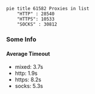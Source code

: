 
```mermaid
pie title 61582 Proxies in list
    "HTTP" : 28540
    "HTTPS": 10533
    "SOCKS" : 30812
```

### Some Info
#### Average Timeout

- mixed: 3.7s
- http: 1.9s
- https: 8.2s
- socks: 5.3s